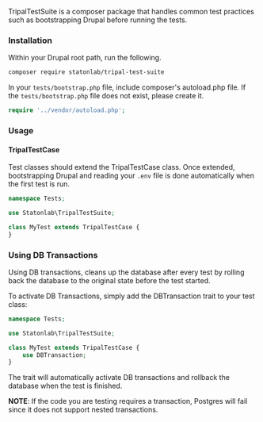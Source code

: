TripalTestSuite is a composer package that handles
common test practices such as bootstrapping Drupal
before running the tests.

### Installation
Within your Drupal root path, run the following.
```bash
composer require statonlab/tripal-test-suite
```

In your `tests/bootstrap.php` file, include composer's autoload.php file. 
If the `tests/bootstrap.php` file does not exist, please create it.

```php
require '../vendor/autoload.php';
```

### Usage

#### TripalTestCase
Test classes should extend the TripalTestCase class. Once extended, bootstrapping 
Drupal and reading your `.env` file is done automatically when the first test is run.

```php
namespace Tests;

use Statonlab\TripalTestSuite;

class MyTest extends TripalTestCase {
}
```

### Using DB Transactions
Using DB transactions, cleans up the database after every test by rolling back
the database to the original state before the test started.

To activate DB Transactions, simply add the DBTransaction trait to your test class:

```php
namespace Tests;

use Statonlab\TripalTestSuite;

class MyTest extends TripalTestCase {
	use DBTransaction;
}
```

The trait will automatically activate DB transactions and rollback the database when the test is finished.

**NOTE**: If the code you are testing requires
a transaction, Postgres will fail since it does not support nested transactions.
